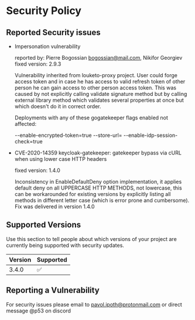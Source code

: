 # Security Policy

## Reported Security issues

- Impersonation vulnerability

  reported by: Pierre Bogossian bogossian@mail.com, Nikifor Georgiev
  fixed version: 2.9.3

  Vulnerability inherited from louketo-proxy project. User could forge access token and in case he has access to valid
  refresh token of other person he can gain access to other person access token. This was caused by not explicitly calling
  validate signature method but by calling external library method which validates several properties at once but which doesn't do it in correct order.

  Deployments with any of these gogatekeeper flags enabled not affected:

    --enable-encrypted-token=true
    --store-url=<redis-url>
    --enable-idp-session-check=true

- CVE-2020-14359 keycloak-gatekeeper: gatekeeper bypass via cURL when using lower case HTTP headers

  fixed version: 1.4.0

  Inconsistency in EnableDefaultDeny option implementation, it applies default deny on all UPPERCASE HTTP METHODS, not lowercase, this can be workarounded for existing versions by explicitly listing all methods in different letter case (which is error prone and cumbersome). Fix was delivered in version 1.4.0

## Supported Versions

Use this section to tell people about which versions of your project are
currently being supported with security updates.

| Version | Supported          |
| ------- | ------------------ |
|  3.4.0   | :white_check_mark: |

## Reporting a Vulnerability

For security issues please email to pavol.ipoth@protonmail.com or direct message @p53 on discord
